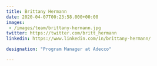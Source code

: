 ```yaml
---
title: Brittany Hermann
date: 2020-04-07T00:23:58.000+00:00
images: 
 - /images/team/brittany-hermann.jpg
twitter: https://twitter.com/britt_hermann
linkedin: https://www.linkedin.com/in/brittany-hermann/

designation: "Program Manager at Adecco"

---
```

